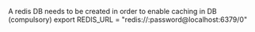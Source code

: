 A redis DB needs to be created in order to enable caching in DB (compulsory)
export REDIS_URL = "redis://:password@localhost:6379/0"